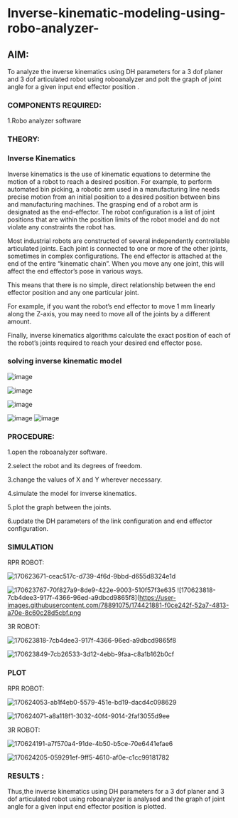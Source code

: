 # Inverse-kinematic-modeling-using-robo-analyzer-

 
## AIM: 
To analyze the inverse kinematics using DH parameters for a 3 dof planer and 3 dof articulated robot using roboanalyzer and polt the graph of joint angle for a given  input end effector position .


### COMPONENTS REQUIRED:
1.Robo analyzer software  


### THEORY: 
  
### Inverse Kinematics
 

Inverse kinematics is the use of kinematic equations to determine the motion of a robot to reach a desired position. For example, to perform automated bin picking, a robotic arm used in a manufacturing line needs precise motion from an initial position to a desired position between bins and manufacturing machines. The grasping end of a robot arm is designated as the end-effector. The robot configuration is a list of joint positions that are within the position limits of the robot model and do not violate any constraints the robot has.

 Most industrial robots are constructed of several independently controllable articulated joints. Each joint is connected to one or more of the other joints, sometimes in complex configurations. The end effector is attached at the end of the entire “kinematic chain”. When you move any one joint, this will affect the end effector’s pose in various ways.

This means that there is no simple, direct relationship between the end effector position and any one particular joint.

For example, if you want the robot’s end effector to move 1 mm linearly along the Z-axis, you may need to move all of the joints by a different amount.

Finally, inverse kinematics algorithms calculate the exact position of each of the robot’s joints required to reach your desired end effector pose.


### solving inverse kinematic model 
![image](https://user-images.githubusercontent.com/36288975/170622829-3fe97ef7-8ef1-44af-afae-b0954871aa0c.png)


![image](https://user-images.githubusercontent.com/36288975/170622902-f48fd9c7-f2ec-4fd5-904b-ea51be8298c3.png)

![image](https://user-images.githubusercontent.com/36288975/170622934-a3fd7f77-7eb2-4408-b66d-d6e3adbd1f99.png)

![image](https://user-images.githubusercontent.com/36288975/170622982-9c4d8b23-1563-4e17-9616-87bcc4f4501d.png)
![image](https://user-images.githubusercontent.com/36288975/170623020-f27efc12-bb58-4f62-840d-af544ac6689e.png)


### PROCEDURE:


1.open the roboanalyzer software.

2.select the robot and its degrees of freedom.

3.change the values of X and Y wherever necessary.

4.simulate the model for inverse kinematics.

5.plot the graph between the joints.

6.update the DH parameters of the link configuration and end effector configuration.






### SIMULATION 

RPR ROBOT:
 
 ![170623671-ceac517c-d739-4f6d-9bbd-d655d8324e1d](https://user-images.githubusercontent.com/78891075/174421872-fb2f91bd-44a0-49b2-8633-cfc4ee904084.jpg)

 ![170623767-70f827a9-8de9-422e-9003-510f57f3e635](https://user-images.githubusercontent.com/78891075/174421878-9628f993-e776-4557-ba62-59a270adbd94.jpg)
![170623818-7cb4dee3-917f-4366-96ed-a9dbcd9865f8](https://user-images.githubusercontent.com/78891075/174421881-f0ce242f-52a7-4813-a70e-8c60c28d5cbf.png

3R ROBOT:

![170623818-7cb4dee3-917f-4366-96ed-a9dbcd9865f8](https://user-images.githubusercontent.com/78891075/174421889-cb843973-cadf-48d4-a976-ad670bda3659.png)


![170623849-7cb26533-3d12-4ebb-9faa-c8a1b162b0cf](https://user-images.githubusercontent.com/78891075/174421893-170e987a-f7fd-415d-9047-79e213efb9ab.png)

 
 
 
 ### PLOT 

 RPR ROBOT:
 
 ![170624053-ab1f4eb0-5579-451e-bd19-dacd4c098629](https://user-images.githubusercontent.com/78891075/174421954-b30c6f2e-2c36-4e5d-8c24-f71935e40445.png)

 
  
![170624071-a8a118f1-3032-40f4-9014-2faf3055d9ee](https://user-images.githubusercontent.com/78891075/174421956-323c22f3-b91b-43dc-b364-0863914904fd.jpg)

 
 
3R ROBOT:


 
 ![170624191-a7f570a4-91de-4b50-b5ce-70e6441efae6](https://user-images.githubusercontent.com/78891075/174421963-5bba0ebe-fd79-494d-8a48-4584d93db332.png)

 ![170624205-059291ef-9ff5-4610-af0e-c1cc99181782](https://user-images.githubusercontent.com/78891075/174421965-190c1316-e2f0-4e93-bde7-93e0f1c91ac2.jpg)


 

 
 














### RESULTS : 
Thus,the inverse kinematics using DH parameters for a 3 dof planer and 3 dof articulated robot using roboanalyzer is analysed and the graph of joint angle for a given input end effector position is plotted.

